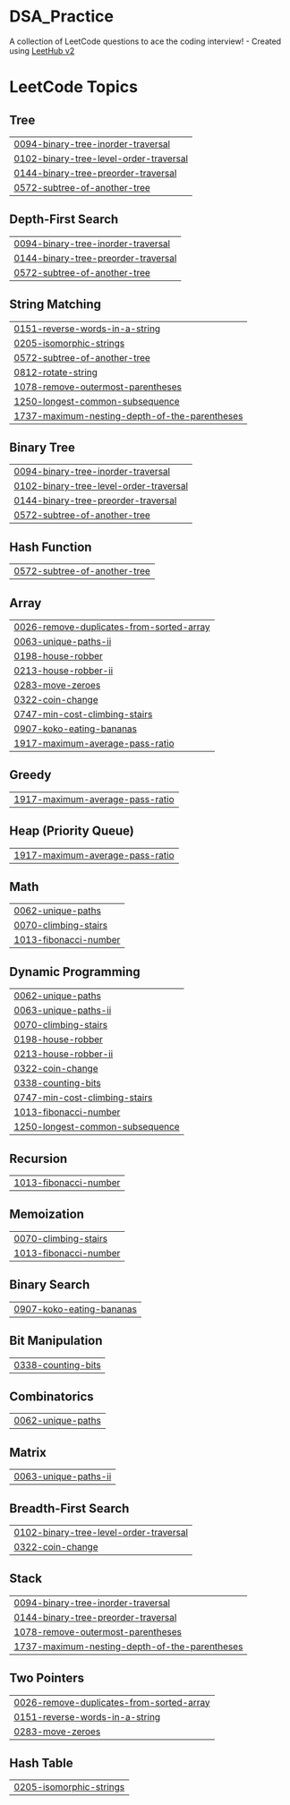 # DSA_Practice
A collection of LeetCode questions to ace the coding interview! - Created using [LeetHub v2](https://github.com/arunbhardwaj/LeetHub-2.0)

<!---LeetCode Topics Start-->
# LeetCode Topics
## Tree
|  |
| ------- |
| [0094-binary-tree-inorder-traversal](https://github.com/AkankshaRaj07/DSA_Practice/tree/master/0094-binary-tree-inorder-traversal) |
| [0102-binary-tree-level-order-traversal](https://github.com/AkankshaRaj07/DSA_Practice/tree/master/0102-binary-tree-level-order-traversal) |
| [0144-binary-tree-preorder-traversal](https://github.com/AkankshaRaj07/DSA_Practice/tree/master/0144-binary-tree-preorder-traversal) |
| [0572-subtree-of-another-tree](https://github.com/AkankshaRaj07/DSA_Practice/tree/master/0572-subtree-of-another-tree) |
## Depth-First Search
|  |
| ------- |
| [0094-binary-tree-inorder-traversal](https://github.com/AkankshaRaj07/DSA_Practice/tree/master/0094-binary-tree-inorder-traversal) |
| [0144-binary-tree-preorder-traversal](https://github.com/AkankshaRaj07/DSA_Practice/tree/master/0144-binary-tree-preorder-traversal) |
| [0572-subtree-of-another-tree](https://github.com/AkankshaRaj07/DSA_Practice/tree/master/0572-subtree-of-another-tree) |
## String Matching
|  |
| ------- |
| [0151-reverse-words-in-a-string](https://github.com/AkankshaRaj07/DSA_Practice/tree/master/0151-reverse-words-in-a-string) |
| [0205-isomorphic-strings](https://github.com/AkankshaRaj07/DSA_Practice/tree/master/0205-isomorphic-strings) |
| [0572-subtree-of-another-tree](https://github.com/AkankshaRaj07/DSA_Practice/tree/master/0572-subtree-of-another-tree) |
| [0812-rotate-string](https://github.com/AkankshaRaj07/DSA_Practice/tree/master/0812-rotate-string) |
| [1078-remove-outermost-parentheses](https://github.com/AkankshaRaj07/DSA_Practice/tree/master/1078-remove-outermost-parentheses) |
| [1250-longest-common-subsequence](https://github.com/AkankshaRaj07/DSA_Practice/tree/master/1250-longest-common-subsequence) |
| [1737-maximum-nesting-depth-of-the-parentheses](https://github.com/AkankshaRaj07/DSA_Practice/tree/master/1737-maximum-nesting-depth-of-the-parentheses) |
## Binary Tree
|  |
| ------- |
| [0094-binary-tree-inorder-traversal](https://github.com/AkankshaRaj07/DSA_Practice/tree/master/0094-binary-tree-inorder-traversal) |
| [0102-binary-tree-level-order-traversal](https://github.com/AkankshaRaj07/DSA_Practice/tree/master/0102-binary-tree-level-order-traversal) |
| [0144-binary-tree-preorder-traversal](https://github.com/AkankshaRaj07/DSA_Practice/tree/master/0144-binary-tree-preorder-traversal) |
| [0572-subtree-of-another-tree](https://github.com/AkankshaRaj07/DSA_Practice/tree/master/0572-subtree-of-another-tree) |
## Hash Function
|  |
| ------- |
| [0572-subtree-of-another-tree](https://github.com/AkankshaRaj07/DSA_Practice/tree/master/0572-subtree-of-another-tree) |
## Array
|  |
| ------- |
| [0026-remove-duplicates-from-sorted-array](https://github.com/AkankshaRaj07/DSA_Practice/tree/master/0026-remove-duplicates-from-sorted-array) |
| [0063-unique-paths-ii](https://github.com/AkankshaRaj07/DSA_Practice/tree/master/0063-unique-paths-ii) |
| [0198-house-robber](https://github.com/AkankshaRaj07/DSA_Practice/tree/master/0198-house-robber) |
| [0213-house-robber-ii](https://github.com/AkankshaRaj07/DSA_Practice/tree/master/0213-house-robber-ii) |
| [0283-move-zeroes](https://github.com/AkankshaRaj07/DSA_Practice/tree/master/0283-move-zeroes) |
| [0322-coin-change](https://github.com/AkankshaRaj07/DSA_Practice/tree/master/0322-coin-change) |
| [0747-min-cost-climbing-stairs](https://github.com/AkankshaRaj07/DSA_Practice/tree/master/0747-min-cost-climbing-stairs) |
| [0907-koko-eating-bananas](https://github.com/AkankshaRaj07/DSA_Practice/tree/master/0907-koko-eating-bananas) |
| [1917-maximum-average-pass-ratio](https://github.com/AkankshaRaj07/DSA_Practice/tree/master/1917-maximum-average-pass-ratio) |
## Greedy
|  |
| ------- |
| [1917-maximum-average-pass-ratio](https://github.com/AkankshaRaj07/DSA_Practice/tree/master/1917-maximum-average-pass-ratio) |
## Heap (Priority Queue)
|  |
| ------- |
| [1917-maximum-average-pass-ratio](https://github.com/AkankshaRaj07/DSA_Practice/tree/master/1917-maximum-average-pass-ratio) |
## Math
|  |
| ------- |
| [0062-unique-paths](https://github.com/AkankshaRaj07/DSA_Practice/tree/master/0062-unique-paths) |
| [0070-climbing-stairs](https://github.com/AkankshaRaj07/DSA_Practice/tree/master/0070-climbing-stairs) |
| [1013-fibonacci-number](https://github.com/AkankshaRaj07/DSA_Practice/tree/master/1013-fibonacci-number) |
## Dynamic Programming
|  |
| ------- |
| [0062-unique-paths](https://github.com/AkankshaRaj07/DSA_Practice/tree/master/0062-unique-paths) |
| [0063-unique-paths-ii](https://github.com/AkankshaRaj07/DSA_Practice/tree/master/0063-unique-paths-ii) |
| [0070-climbing-stairs](https://github.com/AkankshaRaj07/DSA_Practice/tree/master/0070-climbing-stairs) |
| [0198-house-robber](https://github.com/AkankshaRaj07/DSA_Practice/tree/master/0198-house-robber) |
| [0213-house-robber-ii](https://github.com/AkankshaRaj07/DSA_Practice/tree/master/0213-house-robber-ii) |
| [0322-coin-change](https://github.com/AkankshaRaj07/DSA_Practice/tree/master/0322-coin-change) |
| [0338-counting-bits](https://github.com/AkankshaRaj07/DSA_Practice/tree/master/0338-counting-bits) |
| [0747-min-cost-climbing-stairs](https://github.com/AkankshaRaj07/DSA_Practice/tree/master/0747-min-cost-climbing-stairs) |
| [1013-fibonacci-number](https://github.com/AkankshaRaj07/DSA_Practice/tree/master/1013-fibonacci-number) |
| [1250-longest-common-subsequence](https://github.com/AkankshaRaj07/DSA_Practice/tree/master/1250-longest-common-subsequence) |
## Recursion
|  |
| ------- |
| [1013-fibonacci-number](https://github.com/AkankshaRaj07/DSA_Practice/tree/master/1013-fibonacci-number) |
## Memoization
|  |
| ------- |
| [0070-climbing-stairs](https://github.com/AkankshaRaj07/DSA_Practice/tree/master/0070-climbing-stairs) |
| [1013-fibonacci-number](https://github.com/AkankshaRaj07/DSA_Practice/tree/master/1013-fibonacci-number) |
## Binary Search
|  |
| ------- |
| [0907-koko-eating-bananas](https://github.com/AkankshaRaj07/DSA_Practice/tree/master/0907-koko-eating-bananas) |
## Bit Manipulation
|  |
| ------- |
| [0338-counting-bits](https://github.com/AkankshaRaj07/DSA_Practice/tree/master/0338-counting-bits) |
## Combinatorics
|  |
| ------- |
| [0062-unique-paths](https://github.com/AkankshaRaj07/DSA_Practice/tree/master/0062-unique-paths) |
## Matrix
|  |
| ------- |
| [0063-unique-paths-ii](https://github.com/AkankshaRaj07/DSA_Practice/tree/master/0063-unique-paths-ii) |
## Breadth-First Search
|  |
| ------- |
| [0102-binary-tree-level-order-traversal](https://github.com/AkankshaRaj07/DSA_Practice/tree/master/0102-binary-tree-level-order-traversal) |
| [0322-coin-change](https://github.com/AkankshaRaj07/DSA_Practice/tree/master/0322-coin-change) |
## Stack
|  |
| ------- |
| [0094-binary-tree-inorder-traversal](https://github.com/AkankshaRaj07/DSA_Practice/tree/master/0094-binary-tree-inorder-traversal) |
| [0144-binary-tree-preorder-traversal](https://github.com/AkankshaRaj07/DSA_Practice/tree/master/0144-binary-tree-preorder-traversal) |
| [1078-remove-outermost-parentheses](https://github.com/AkankshaRaj07/DSA_Practice/tree/master/1078-remove-outermost-parentheses) |
| [1737-maximum-nesting-depth-of-the-parentheses](https://github.com/AkankshaRaj07/DSA_Practice/tree/master/1737-maximum-nesting-depth-of-the-parentheses) |
## Two Pointers
|  |
| ------- |
| [0026-remove-duplicates-from-sorted-array](https://github.com/AkankshaRaj07/DSA_Practice/tree/master/0026-remove-duplicates-from-sorted-array) |
| [0151-reverse-words-in-a-string](https://github.com/AkankshaRaj07/DSA_Practice/tree/master/0151-reverse-words-in-a-string) |
| [0283-move-zeroes](https://github.com/AkankshaRaj07/DSA_Practice/tree/master/0283-move-zeroes) |
## Hash Table
|  |
| ------- |
| [0205-isomorphic-strings](https://github.com/AkankshaRaj07/DSA_Practice/tree/master/0205-isomorphic-strings) |
<!---LeetCode Topics End-->